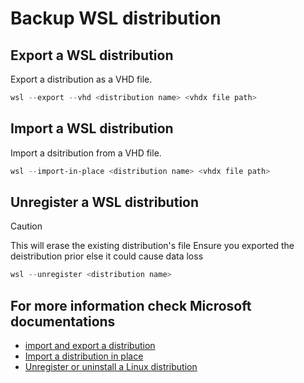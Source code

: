 # Backup WSL distribution

## Export a WSL distribution

Export a distribution as a VHD file.

```PowerShell
wsl --export --vhd <distribution name> <vhdx file path> 
```

## Import a WSL distribution

Import a dsitribution from a VHD file.

```PowerShell
wsl --import-in-place <distribution name> <vhdx file path>
```

## Unregister a WSL distribution

> [!CAUTION]
> This will erase the existing distribution's file
> Ensure you exported the deistribution prior else it could cause data loss

```PowerShell
wsl --unregister <distribution name>
```

## For more information check Microsoft documentations

* [import and export a distribution](https://learn.microsoft.com/en-us/windows/wsl/basic-commands#import-and-export-a-distribution)
* [Import a distribution in place](https://learn.microsoft.com/en-us/windows/wsl/basic-commands#import-a-distribution-in-place)
* [Unregister or uninstall a Linux distribution](https://learn.microsoft.com/en-us/windows/wsl/basic-commands#unregister-or-uninstall-a-linux-distribution)
